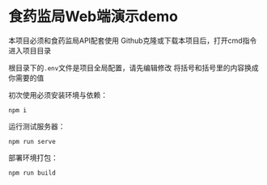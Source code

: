 # 食药监局Web端演示demo

本项目必须和食药监局API配套使用
Github克隆或下载本项目后，打开cmd指令进入项目目录

根目录下的`.env`文件是项目全局配置，请先编辑修改
将括号和括号里的内容换成你需要的值

初次使用必须安装环境与依赖：
```
npm i
```

运行测试服务器：
```
npm run serve
```

部署环境打包：
```
npm run build
```